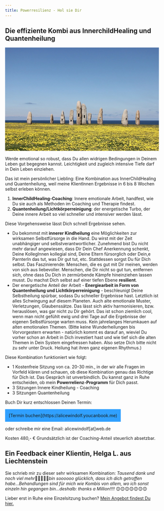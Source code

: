 ```yaml
---
title: Powerresilienz - Hol sie Dir
---
```


## Die effiziente Kombi aus InnerchildHealing und Quantenheilung
![Monolithen](/assets/2021-04-10-Monolithen.jpg)

Werde emotional so robust, dass Du allen widrigen Bedingungen in Deinem Leben gut begegnen kannst. Leichtigkeit und zugleich intensive Tiefe darf in Dein Leben einziehen. 

Das ist mein persönlicher Liebling: Eine Kombination aus InnerChildHealing und Quantenheilung, weil meine KlientInnen Ergebnisse in 6 bis 8 Wochen selbst erleben können. 

1. **InnerChildHealing-Coaching**: Innere emotionale Arbeit, handfest, wie Du sie auch als Methoden im Coaching und Therapie findest. 
2. **Quantenheilung/Lichtkörperreinigung**: der energetische Turbo, der Deine innere Arbeit so viel schneller und intensiver werden lässt. 

Diese Vorgehensweise lässt Dich schnell Ergebnisse sehen. 
- Du bekommst mit **innerer Kindheilung** eine Möglichkeiten zur wirksamen Selbstfürsorge in die Hand. Du wirst mit der Zeit unabhängiger und selbstverantwortlicher.  Zunehmend bist Du nicht mehr darauf angewiesen, dass Dir Dein Chef Anerkennung schenkt, Deine KollegInnen kollegial sind, Deine Eltern fürsorglich oder Dein,e ParnterIn das tut, was Dir gut tut, etc. Stattdessen sorgst Du für Dich selbst. Das Faszinierende: Menschen, die es gut mit Dir meinen, werden von sich aus liebevoller. Menschen, die Dir nicht so gut tun, entfernen sich, ohne dass Du Dich in zermürbende Kämpfe hineinziehen lassen musst. Du machst Dich selbst auf einer tiefen Ebene **resilient**. 
- Der energetische Anteil der Arbeit - **Energiearbeit in Form von Quantenheilung und Lichtkörperreinigung** - beschleunigt Deine Selbstheilung spürbar, sodass Du schneller Ergebnisse hast. Letztlich ist alles Schwingung auf diesem Planeten. Auch alte emotionale Muster, Verletzungen, Glaubenssätze. Das lässt sich aktiv harmonisieren, bzw. herauslösen, was gar nicht zu Dir gehört. Das ist schon ziemlich cool, wenn man nicht gefühlt ewig und drei Tage auf die Ergebnisse der eigenen Selbstfürsorge warten muss. Kein jahrelanges Herumkauen auf alten emotionalen Themen. (Bitte keine Wunderheilungen bis Vorvorgestern erwarten - natürlich kommt es darauf an, wieviel Du vorher schon an Arbeit in Dich investiert hast und wie tief sich die alten Themen in Dein System eingefressen haben. Also setze Dich bitte nicht zu sehr unter Druck. Heilung hat ihren ganz eigenen Rhythmus.) 

Diese Kombination funktioniert wie folgt: 

- 1 Kostenfreie Sitzung von ca. 20-30 min., in der wir alle Fragen im Vorfeld klären und schauen, ob diese Kombination genau das Richtige für Dich ist. Das Gespräch ist unverbindlich. Du kannst ganz in Ruhe entscheiden, ob mein **Powerrelienz-Programm** für Dich passt. 
- 3 Sitzungen Innere Kindheilung - Coaching
- 3 Sitzungen Quantenheilung

Buch Dir kurz entschlossen Deinen Termin:

<span style='display:inline-block;padding:12px;background:#30A0ff'>
[Termin buchen](https://alicewindolf.youcanbook.me)
</span>

oder schreibe mir eine Email: alicewindolf[at]web.de 

Kosten 480,- €
Grundsätzlich ist der Coaching-Anteil steuerlich absetzbar.

## Ein Feedback einer Klientin, Helga L. aus Liechtenstein 
Sie schrieb mir zu dieser sehr wirksamen Kombination: 
*Tausend dank und noch viel mehr*🙏🙏🙏🙏🙏*bin soooooo glücklich, dass ich dich getroffen habe...Behandlungen sind für mich wie Kombis von allem, wo ich sonst einzeln hin gegangen bin...deshalb: thanks a Million!!!!* 😊😊😊😊😊😊😊

Lieber erst in Ruhe eine Einzelsitzung buchen? [Mein Angebot findest Du hier.](/2021/03/19/Einzelsitzungen.html) 






